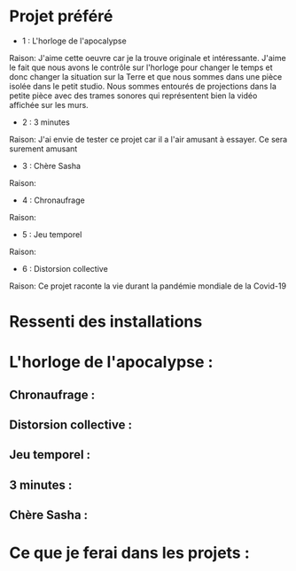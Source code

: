 # Projet préféré
- 1 : L'horloge de l'apocalypse

Raison: J'aime cette oeuvre car je la trouve originale et intéressante. J'aime le fait que nous avons le contrôle sur l'horloge pour changer le temps et donc changer la situation sur la Terre et que nous sommes dans une pièce isolée dans le petit studio. Nous sommes entourés de projections dans la petite pièce avec des trames sonores qui représentent bien la vidéo affichée sur les murs.


- 2 : 3 minutes

Raison: J'ai envie de tester ce projet car il a l'air amusant à essayer. Ce sera surement amusant 

- 3 : Chère Sasha

Raison:


- 4 : Chronaufrage

Raison:

- 5 : Jeu temporel

Raison:

- 6 : Distorsion collective

Raison:
Ce projet raconte la vie durant la pandémie mondiale de la Covid-19



# Ressenti des installations
# L'horloge de l'apocalypse :

## Chronaufrage :

## Distorsion collective :

## Jeu temporel :

## 3 minutes :

## Chère Sasha :

# Ce que je ferai dans les projets :
